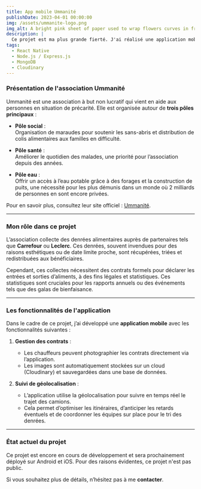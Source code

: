 ```yaml
---
title: App mobile Ummanité
publishDate: 2023-04-01 00:00:00
img: /assets/ummanite-logo.png
img_alt: A bright pink sheet of paper used to wrap flowers curves in front of rich blue background
description: |
  Ce projet est ma plus grande fierté. J'ai réalisé une application mobile de A à Z pour une association en tant que bénévole, durant mon temps libre. Je les remercie encore de m'avoir fait confiance et attribué cette mission.
tags:
  - React Native
  - Node.js / Express.js
  - MongoDB
  - Cloudinary
---
```


### Présentation de l'association Ummanité  

Ummanité est une association à but non lucratif qui vient en aide aux personnes en situation de précarité. Elle est organisée autour de **trois pôles principaux** :  

- **Pôle social** :  
  Organisation de maraudes pour soutenir les sans-abris et distribution de colis alimentaires aux familles en difficulté.  

- **Pôle santé** :  
  Améliorer le quotidien des malades, une priorité pour l’association depuis des années.  

- **Pôle eau** :  
  Offrir un accès à l’eau potable grâce à des forages et la construction de puits, une nécessité pour les plus démunis dans un monde où 2 milliards de personnes en sont encore privées.  

Pour en savoir plus, consultez leur site officiel : [Ummanité](https://ummanite.org/).  

---

### Mon rôle dans ce projet  

L’association collecte des denrées alimentaires auprès de partenaires tels que **Carrefour** ou **Leclerc**. Ces denrées, souvent invendues pour des raisons esthétiques ou de date limite proche, sont récupérées, triées et redistribuées aux bénéficiaires.  

Cependant, ces collectes nécessitent des contrats formels pour déclarer les entrées et sorties d’aliments, à des fins légales et statistiques. Ces statistiques sont cruciales pour les rapports annuels ou des événements tels que des galas de bienfaisance.  

---

### Les fonctionnalités de l'application  

Dans le cadre de ce projet, j’ai développé une **application mobile** avec les fonctionnalités suivantes :  

1. **Gestion des contrats** :  
   - Les chauffeurs peuvent photographier les contrats directement via l’application.  
   - Les images sont automatiquement stockées sur un cloud (Cloudinary) et sauvegardées dans une base de données.  

2. **Suivi de géolocalisation** :  
   - L’application utilise la géolocalisation pour suivre en temps réel le trajet des camions.  
   - Cela permet d’optimiser les itinéraires, d’anticiper les retards éventuels et de coordonner les équipes sur place pour le tri des denrées.  

---

### État actuel du projet  

Ce projet est encore en cours de développement et sera prochainement déployé sur Android et iOS. Pour des raisons évidentes, ce projet n'est pas public.

Si vous souhaitez plus de détails, n’hésitez pas à me **contacter**.  
